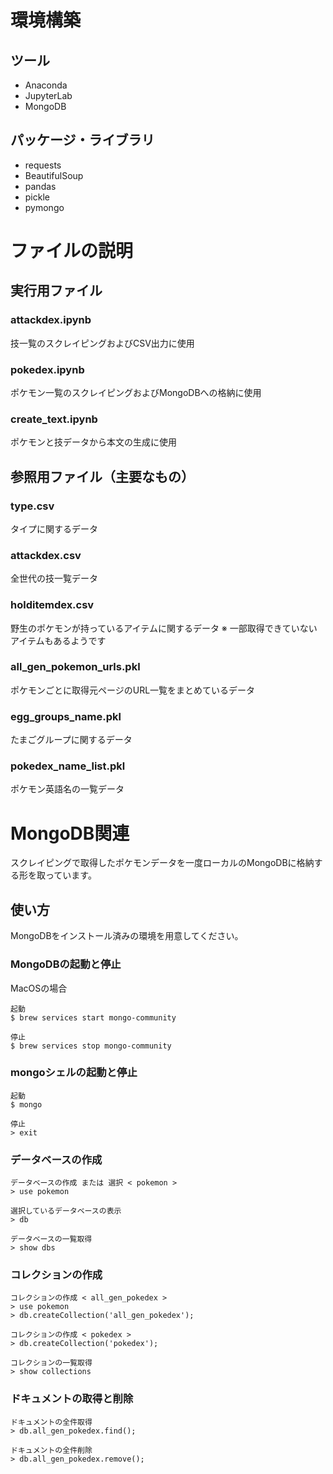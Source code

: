
# 環境構築
## ツール
+ Anaconda
+ JupyterLab
+ MongoDB
## パッケージ・ライブラリ
+ requests
+ BeautifulSoup
+ pandas
+ pickle
+ pymongo
# ファイルの説明
## 実行用ファイル
### attackdex.ipynb
技一覧のスクレイピングおよびCSV出力に使用
### pokedex.ipynb
ポケモン一覧のスクレイピングおよびMongoDBへの格納に使用
### create_text.ipynb
ポケモンと技データから本文の生成に使用
## 参照用ファイル（主要なもの）
### type.csv
タイプに関するデータ
### attackdex.csv
全世代の技一覧データ
### holditemdex.csv
野生のポケモンが持っているアイテムに関するデータ
※ 一部取得できていないアイテムもあるようです
### all_gen_pokemon_urls.pkl
ポケモンごとに取得元ページのURL一覧をまとめているデータ
### egg_groups_name.pkl
たまごグループに関するデータ
### pokedex_name_list.pkl
ポケモン英語名の一覧データ
# MongoDB関連
スクレイピングで取得したポケモンデータを一度ローカルのMongoDBに格納する形を取っています。
## 使い方
MongoDBをインストール済みの環境を用意してください。
### MongoDBの起動と停止
MacOSの場合
```
起動
$ brew services start mongo-community

停止
$ brew services stop mongo-community
```
### mongoシェルの起動と停止
```
起動
$ mongo

停止
> exit
```
### データベースの作成
```
データベースの作成 または 選択 < pokemon >
> use pokemon

選択しているデータベースの表示
> db

データベースの一覧取得
> show dbs
```
### コレクションの作成
```
コレクションの作成 < all_gen_pokedex >
> use pokemon
> db.createCollection('all_gen_pokedex');

コレクションの作成 < pokedex >
> db.createCollection('pokedex');

コレクションの一覧取得
> show collections
```
### ドキュメントの取得と削除
```
ドキュメントの全件取得
> db.all_gen_pokedex.find();

ドキュメントの全件削除
> db.all_gen_pokedex.remove();
```
